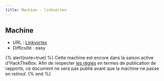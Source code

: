 ```yaml
---
title: Machine - linkvortex
---
```


## Machine
+ URL : [Linkvortex](https://app.hackthebox.com/machines/linkvortex)
+ Difficulté : easy

{% alert(note=true) %}
Cette machine est encore dans la saison active d'HackTheBox. Afin de respecter [les règles](https://help.hackthebox.com/en/articles/5188925-streaming-writeups-walkthrough-guidelines) en termes de publication de rapports, ce document ne sera pas publié avant que la machine ne passe en *retired*.
{% end %}